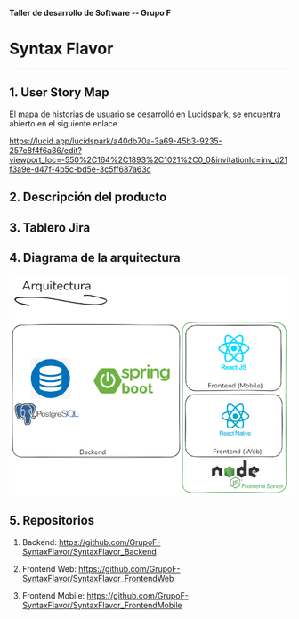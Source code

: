 **Taller de desarrollo de Software -- Grupo F**
# Syntax Flavor
-----

## 1. User Story Map

El mapa de historias de usuario se desarrolló en Lucidspark, se encuentra abierto en el siguiente enlace

https://lucid.app/lucidspark/a40db70a-3a69-45b3-9235-257e8f4f6a86/edit?viewport_loc=-550%2C164%2C1893%2C1021%2C0_0&invitationId=inv_d21f3a9e-d47f-4b5c-bd5e-3c5ff687a63c

## 2. Descripción del producto

## 3. Tablero Jira

## 4. Diagrama de la arquitectura

![Arquitectura y herramientas a utilizar](image.png)

## 5. Repositorios

1. Backend: https://github.com/GrupoF-SyntaxFlavor/SyntaxFlavor_Backend

2. Frontend Web: https://github.com/GrupoF-SyntaxFlavor/SyntaxFlavor_FrontendWeb

3. Frontend Mobile:  https://github.com/GrupoF-SyntaxFlavor/SyntaxFlavor_FrontendMobile